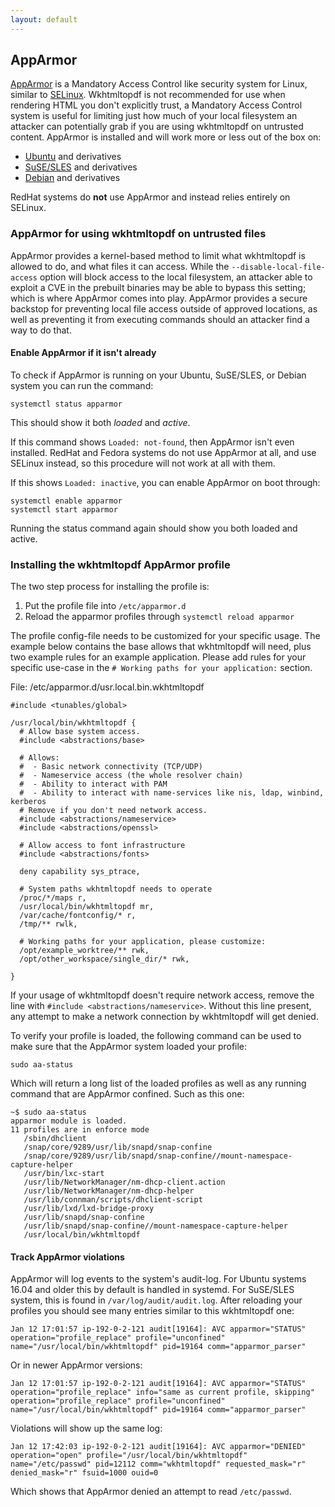 ```yaml
---
layout: default
---
```


## AppArmor

[AppArmor](https://gitlab.com/apparmor/apparmor/-/wikis/GettingStarted) is a Mandatory
Access Control like security system for Linux, similar to [SELinux](https://github.com/SELinuxProject/selinux).
Wkhtmltopdf is not recommended for use when rendering HTML you don't explicitly
trust, a Mandatory Access Control system is useful for limiting just how much
of your local filesystem an attacker can potentially grab if you are using
wkhtmltopdf on untrusted content. AppArmor is installed and will work more or
less out of the box on:

* [Ubuntu](https://wiki.ubuntu.com/AppArmor) and derivatives
* [SuSE/SLES](https://documentation.suse.com/de-de/sles/15-GA/html/SLES-all/part-apparmor.html) and derivatives
* [Debian](https://wiki.debian.org/AppArmor/HowToUse) and derivatives

RedHat systems do **not** use AppArmor and instead relies entirely on SELinux.

### AppArmor for using wkhtmltopdf on untrusted files
AppArmor provides a kernel-based method to limit what wkhtmltopdf is allowed
to do, and what files it can access. While the `--disable-local-file-access`
option will block access to the local filesystem, an attacker able to exploit
a CVE in the prebuilt binaries may be able to bypass this setting; which is
where AppArmor comes into play. AppArmor provides a secure backstop for
preventing local file access outside of approved locations, as well as preventing
it from executing commands should an attacker find a way to do that.

#### Enable AppArmor if it isn't already
To check if AppArmor is running on your Ubuntu, SuSE/SLES, or Debian system
you can run the command:

    systemctl status apparmor

This should show it both *loaded* and *active*.

If this command shows `Loaded: not-found`, then AppArmor isn't even installed.
RedHat and Fedora systems do not use AppArmor at all, and use SELinux instead,
so this procedure will not work at all with them.

If this shows `Loaded: inactive`, you can enable AppArmor on boot through:

    systemctl enable apparmor
    systemctl start apparmor

Running the status command again should show you both loaded and active.

### Installing the wkhtmltopdf AppArmor profile
The two step process for installing the profile is:

1. Put the profile file into `/etc/apparmor.d`
1. Reload the apparmor profiles through `systemctl reload apparmor`

The profile config-file needs to be customized for your specific usage. The
example below contains the base allows that wkhtmltopdf will need, plus two
example rules for an example application. Please add rules for your specific
use-case in the `# Working paths for your application:` section.

File: /etc/apparmor.d/usr.local.bin.wkhtmltopdf
```
#include <tunables/global>

/usr/local/bin/wkhtmltopdf {
  # Allow base system access.
  #include <abstractions/base>

  # Allows:
  #  - Basic network connectivity (TCP/UDP)
  #  - Nameservice access (the whole resolver chain)
  #  - Ability to interact with PAM
  #  - Ability to interact with name-services like nis, ldap, winbind, kerberos
  # Remove if you don't need network access.
  #include <abstractions/nameservice>
  #include <abstractions/openssl>

  # Allow access to font infrastructure
  #include <abstractions/fonts>
  
  deny capability sys_ptrace,

  # System paths wkhtmltopdf needs to operate
  /proc/*/maps r,
  /usr/local/bin/wkhtmltopdf mr,
  /var/cache/fontconfig/* r,
  /tmp/** rwlk,

  # Working paths for your application, please customize:
  /opt/example_worktree/** rwk,
  /opt/other_workspace/single_dir/* rwk,

}
```

If your usage of wkhtmltopdf doesn't require network access, remove the line
with `#include <abstractions/nameservice>`. Without this line present, any
attempt to make a network connection by wkhtmltopdf will get denied.

To verify your profile is loaded, the following command can be used to make sure
that the AppArmor system loaded your profile:

    sudo aa-status

Which will return a long list of the loaded profiles as well as any running command
that are AppArmor confined. Such as this one:

```
~$ sudo aa-status
apparmor module is loaded.
11 profiles are in enforce mode
   /sbin/dhclient
   /snap/core/9289/usr/lib/snapd/snap-confine
   /snap/core/9289/usr/lib/snapd/snap-confine//mount-namespace-capture-helper
   /usr/bin/lxc-start
   /usr/lib/NetworkManager/nm-dhcp-client.action
   /usr/lib/NetworkManager/nm-dhcp-helper
   /usr/lib/connman/scripts/dhclient-script
   /usr/lib/lxd/lxd-bridge-proxy
   /usr/lib/snapd/snap-confine
   /usr/lib/snapd/snap-confine//mount-namespace-capture-helper
   /usr/local/bin/wkhtmltopdf
```

#### Track AppArmor violations
AppArmor will log events to the system's audit-log. For Ubuntu systems 16.04 and
older this by default is handled in systemd. For SuSE/SLES system, this is found
in `/var/log/audit/audit.log`. After reloading your profiles you should see many
entries similar to this wkhtmltopdf one:

    Jan 12 17:01:57 ip-192-0-2-121 audit[19164]: AVC apparmor="STATUS" operation="profile_replace" profile="unconfined" name="/usr/local/bin/wkhtmltopdf" pid=19164 comm="apparmor_parser"

Or in newer AppArmor versions:

    Jan 12 17:01:57 ip-192-0-2-121 audit[19164]: AVC apparmor="STATUS" operation="profile_replace" info="same as current profile, skipping" operation="profile_replace" profile="unconfined" name="/usr/local/bin/wkhtmltopdf" pid=19164 comm="apparmor_parser"

Violations will show up the same log:

    Jan 12 17:42:03 ip-192-0-2-121 audit[19164]: AVC apparmor="DENIED" operation="open" profile="/usr/local/bin/wkhtmltopdf" name="/etc/passwd" pid=12112 comm="wkhtmltopdf" requested_mask="r" denied_mask="r" fsuid=1000 ouid=0

Which shows that AppArmor denied an attempt to read `/etc/passwd`.
